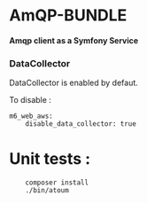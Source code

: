 # AmQP-BUNDLE

#### Amqp client as a Symfony Service



### DataCollector

DataCollector is enabled by defaut.

To disable :

```
m6_web_aws:
    disable_data_collector: true
```

# Unit tests :

```
    composer install
    ./bin/atoum
```
